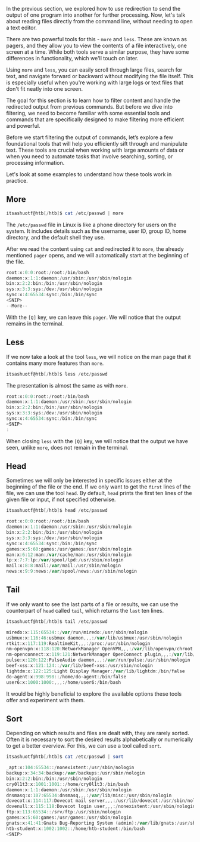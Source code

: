 In the previous section, we explored how to use redirection to send the output of one program into another for further processing. Now, let's talk about reading files directly from the command line, without needing to open a text editor.

There are two powerful tools for this - `more` and `less`. These are known as pagers, and they allow you to view the contents of a file interactively, one screen at a time. While both tools serve a similar purpose, they have some differences in functionality, which we'll touch on later.

Using `more` and `less`, you can easily scroll through large files, search for text, and navigate forward or backward without modifying the file itself. This is especially useful when you're working with large logs or text files that don't fit neatly into one screen.

The goal for this section is to learn how to filter content and handle the redirected output from previous commands. But before we dive into filtering, we need to become familiar with some essential tools and commands that are specifically designed to make filtering more efficient and powerful.

Before we start filtering the output of commands, let’s explore a few foundational tools that will help you efficiently sift through and manipulate text. These tools are crucial when working with large amounts of data or when you need to automate tasks that involve searching, sorting, or processing information.

Let's look at some examples to understand how these tools work in practice.

## More

```powershell
itsashuotf@htb[/htb]$ cat /etc/passwd | more
```

The `/etc/passwd` file in Linux is like a phone directory for users on the system. It includes details such as the username, user ID, group ID, home directory, and the default shell they use.

After we read the content using `cat` and redirected it to `more`, the already mentioned `pager` opens, and we will automatically start at the beginning of the file.

```powershell
root:x:0:0:root:/root:/bin/bash
daemon:x:1:1:daemon:/usr/sbin:/usr/sbin/nologin
bin:x:2:2:bin:/bin:/usr/sbin/nologin
sys:x:3:3:sys:/dev:/usr/sbin/nologin
sync:x:4:65534:sync:/bin:/bin/sync
<SNIP>
--More--
```

With the `[Q]` key, we can leave this `pager`. We will notice that the output remains in the terminal.

## Less

If we now take a look at the tool `less`, we will notice on the man page that it contains many more features than `more`.

```powershell
itsashuotf@htb[/htb]$ less /etc/passwd
```

The presentation is almost the same as with `more`.

```powershell
root:x:0:0:root:/root:/bin/bash
daemon:x:1:1:daemon:/usr/sbin:/usr/sbin/nologin
bin:x:2:2:bin:/bin:/usr/sbin/nologin
sys:x:3:3:sys:/dev:/usr/sbin/nologin
sync:x:4:65534:sync:/bin:/bin/sync
<SNIP>
:
```

When closing `less` with the `[Q]` key, we will notice that the output we have seen, unlike `more`, does not remain in the terminal.

## Head

Sometimes we will only be interested in specific issues either at the beginning of the file or the end. If we only want to get the `first` lines of the file, we can use the tool `head`. By default, `head` prints the first ten lines of the given file or input, if not specified otherwise.



```powershell
itsashuotf@htb[/htb]$ head /etc/passwd

root:x:0:0:root:/root:/bin/bash
daemon:x:1:1:daemon:/usr/sbin:/usr/sbin/nologin
bin:x:2:2:bin:/bin:/usr/sbin/nologin
sys:x:3:3:sys:/dev:/usr/sbin/nologin
sync:x:4:65534:sync:/bin:/bin/sync
games:x:5:60:games:/usr/games:/usr/sbin/nologin
man:x:6:12:man:/var/cache/man:/usr/sbin/nologin
lp:x:7:7:lp:/var/spool/lpd:/usr/sbin/nologin
mail:x:8:8:mail:/var/mail:/usr/sbin/nologin
news:x:9:9:news:/var/spool/news:/usr/sbin/nologin
```

## Tail

If we only want to see the last parts of a file or results, we can use the counterpart of `head` called `tail`, which returns the `last` ten lines.

```powershell
itsashuotf@htb[/htb]$ tail /etc/passwd

miredo:x:115:65534::/var/run/miredo:/usr/sbin/nologin
usbmux:x:116:46:usbmux daemon,,,:/var/lib/usbmux:/usr/sbin/nologin
rtkit:x:117:119:RealtimeKit,,,:/proc:/usr/sbin/nologin
nm-openvpn:x:118:120:NetworkManager OpenVPN,,,:/var/lib/openvpn/chroot:/usr/sbin/nologin
nm-openconnect:x:119:121:NetworkManager OpenConnect plugin,,,:/var/lib/NetworkManager:/usr/sbin/nologin
pulse:x:120:122:PulseAudio daemon,,,:/var/run/pulse:/usr/sbin/nologin
beef-xss:x:121:124::/var/lib/beef-xss:/usr/sbin/nologin
lightdm:x:122:125:Light Display Manager:/var/lib/lightdm:/bin/false
do-agent:x:998:998::/home/do-agent:/bin/false
user6:x:1000:1000:,,,:/home/user6:/bin/bash
```

It would be highly beneficial to explore the available options these tools offer and experiment with them.

## Sort

Depending on which results and files are dealt with, they are rarely sorted. Often it is necessary to sort the desired results alphabetically or numerically to get a better overview. For this, we can use a tool called `sort`.

```powershell
itsashuotf@htb[/htb]$ cat /etc/passwd | sort

_apt:x:104:65534::/nonexistent:/usr/sbin/nologin
backup:x:34:34:backup:/var/backups:/usr/sbin/nologin
bin:x:2:2:bin:/bin:/usr/sbin/nologin
cry0l1t3:x:1001:1001::/home/cry0l1t3:/bin/bash
daemon:x:1:1:daemon:/usr/sbin:/usr/sbin/nologin
dnsmasq:x:107:65534:dnsmasq,,,:/var/lib/misc:/usr/sbin/nologin
dovecot:x:114:117:Dovecot mail server,,,:/usr/lib/dovecot:/usr/sbin/nologin
dovenull:x:115:118:Dovecot login user,,,:/nonexistent:/usr/sbin/nologin
ftp:x:113:65534::/srv/ftp:/usr/sbin/nologin
games:x:5:60:games:/usr/games:/usr/sbin/nologin
gnats:x:41:41:Gnats Bug-Reporting System (admin):/var/lib/gnats:/usr/sbin/nologin
htb-student:x:1002:1002::/home/htb-student:/bin/bash
<SNIP>
```